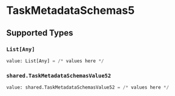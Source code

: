 # TaskMetadataSchemas5


## Supported Types

### `List[Any]`

```python
value: List[Any] = /* values here */
```

### `shared.TaskMetadataSchemasValue52`

```python
value: shared.TaskMetadataSchemasValue52 = /* values here */
```

